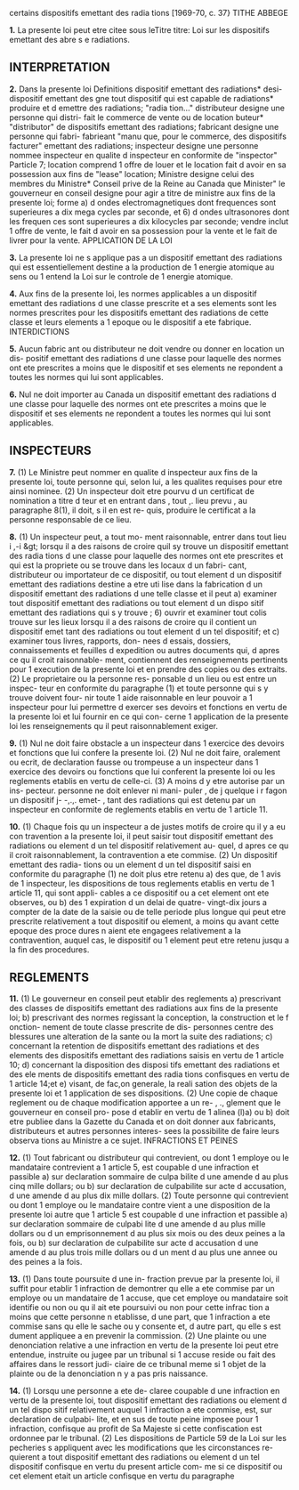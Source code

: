 certains dispositifs emettant des radia
tions
[1969-70, c. 37}
TITHE ABBEGE

**1.** La presente loi peut etre citee sous leTitre
titre: Loi sur les dispositifs emettant des abre s e
radiations.

## INTERPRETATION

**2.** Dans la presente loi Definitions
dispositif emettant des radiations* desi- dispositif
emettant des
gne tout dispositif qui est capable de radiations*
produire et d emettre des radiations; "radia
tion..."
distributeur designe une personne qui distri-
fait le commerce de vente ou de location buteur*
"distributor"
de dispositifs emettant des radiations;
fabricant designe une personne qui fabri- fabrieant
"manu
que, pour le commerce, des dispositifs
facturer"
emettant des radiations;
inspecteur designe une personne nommee inspecteur
en qualite d inspecteur en conformite de "inspector"
Particle 7;
location comprend 1 offre de louer et le location
fait d avoir en sa possession aux fins de "lease"
location;
Ministre designe celui des membres du Ministre*
Conseil prive de la Reine au Canada que Minister"
le gouverneur en conseil designe pour
agir a titre de ministre aux fins de la
presente loi;
forme
a) d ondes electromagnetiques dont
frequences sont superieures a dix mega
cycles par seconde, et
6) d ondes ultrasonores dont les frequen
ces sont superieures a dix kilocycles par
seconde;
vendre inclut 1 offre de vente, le fait
d avoir en sa possession pour la vente et
le fait de livrer pour la vente.
APPLICATION DE LA LOI

**3.** La presente loi ne s applique pas a
un dispositif emettant des radiations qui
est essentiellement destine a la production
de 1 energie atomique au sens ou 1 entend
la Loi sur le controle de 1 energie atomique.

**4.** Aux fins de la presente loi, les normes
applicables a un dispositif emettant des
radiations d une classe prescrite et a ses
elements sont les normes prescrites pour
les dispositifs emettant des radiations de
cette classe et leurs elements a 1 epoque
ou le dispositif a ete fabrique.
INTERDICTIONS

**5.** Aucun fabric ant ou distributeur ne
doit vendre ou donner en location un dis-
positif emettant des radiations d une classe
pour laquelle des normes ont ete prescrites
a moins que le dispositif et ses elements
ne repondent a toutes les normes qui lui
sont applicables.

**6.** Nul ne doit importer au Canada un
dispositif emettant des radiations d une
classe pour laquelle des normes ont ete
prescrites a moins que le dispositif et ses
elements ne repondent a toutes les normes
qui lui sont applicables.

## INSPECTEURS

**7.** (1) Le Ministre peut nommer en
qualite d inspecteur aux fins de la presente
loi, toute personne qui, selon lui, a les
qualites requises pour etre ainsi nominee.
(2) Un inspecteur doit etre pourvu d un
certificat de nomination a titre d
teur et en entrant dans , tout ,. lieu prevu ,
au paragraphe 8(1), il doit, s il en est re-
quis, produire le certificat a la personne
responsable de ce lieu.

**8.** (1) Un inspecteur peut, a tout mo-
ment raisonnable, entrer dans tout lieu
i
,-i &amp;gt;
lorsqu il a des raisons de croire quil sy
trouve un dispositif emettant des radia
tions d une classe pour laquelle des normes
ont ete prescrites et qui est la propriete
ou se trouve dans les locaux d un fabri-
cant, distributeur ou importateur de ce
dispositif, ou tout element d un dispositif
emettant des radiations destine a etre uti
lise dans la fabrication d un dispositif
emettant des radiations d une telle classe
et il peut
a) examiner tout dispositif emettant des
radiations ou tout element d un dispo
sitif emettant des radiations qui s y
trouve ;
6) ouvrir et examiner tout colis trouve
sur les lieux lorsqu il a des raisons de
croire qu il contient un dispositif emet
tant des radiations ou tout element d un
tel dispositif; et
c) examiner tous livres, rapports, don-
nees d essais, dossiers, connaissements et
feuilles d expedition ou autres documents
qui, d apres ce qu il croit raisonnable-
ment, contiennent des renseignements
pertinents pour 1 execution de la presente
loi et en prendre des copies ou des
extraits.
(2) Le proprietaire ou la personne res-
ponsable d un lieu ou est entre un inspec-
teur en conformite du paragraphe (1) et
toute personne qui s y trouve doivent four-
nir toute 1 aide raisonnable en leur pouvoir
a 1 inspecteur pour lui permettre d exercer
ses devoirs et fonctions en vertu de la
presente loi et lui fournir en ce qui con-
cerne 1 application de la presente loi les
renseignements qu il peut raisonnablement
exiger.

**9.** (1) Nul ne doit faire obstacle a un
inspecteur dans 1 exercice des devoirs et
fonctions que lui confere la presente loi.
(2) Nul ne doit faire, oralement ou
ecrit, de declaration fausse ou trompeuse
a un inspecteur dans 1 exercice des devoirs
ou fonctions que lui conferent la presente
loi ou les reglements etablis en vertu de
celle-ci.
(3) A moins d y etre autorise par un ins-
pecteur. personne ne doit enlever ni mani-
puler , de j quelque i r fagon un dispositif j- -,.,. emet- ,
tant des radiations qui est detenu par un
inspecteur en conformite de reglements
etablis en vertu de 1 article 11.

**10.** (1) Chaque fois qu un inspecteur a
de justes motifs de croire qu il y a eu con
travention a la presente loi, il peut saisir
tout dispositif emettant des radiations ou
element d un tel dispositif relativement au-
quel, d apres ce qu il croit raisonnablement,
la contravention a ete commise.
(2) Un dispositif emettant des radia-
tions ou un element d un tel dispositif saisi
en conformite du paragraphe (1) ne doit
plus etre retenu
a) des que, de 1 avis de 1 inspecteur, les
dispositions de tous reglements etablis
en vertu de 1 article 11, qui sont appli-
cables a ce dispositif ou a cet element
ont ete observes, ou
b) des 1 expiration d un delai de quatre-
vingt-dix jours a compter de la date de
la saisie ou de telle periode plus longue
qui peut etre prescrite relativement a
tout dispositif ou element,
a moins qu avant cette epoque des proce
dures n aient ete engagees relativement a
la contravention, auquel cas, le dispositif
ou 1 element peut etre retenu jusqu a la fin
des procedures.

## REGLEMENTS

**11.** (1) Le gouverneur en conseil peut
etablir des reglements
a) prescrivant des classes de dispositifs
emettant des radiations aux fins de la
presente loi;
b) prescrivant des normes regissant la
conception, la construction et le f onction-
nement de toute classe prescrite de dis-
personnes centre des blessures
une alteration de la sante ou la mort
la suite des radiations;
c) concernant la retention de dispositifs
emettant des radiations et des elements
des dispositifs emettant des radiations
saisis en vertu de 1 article 10;
d) concernant la disposition des disposi
tifs emettant des radiations et des ele
ments de dispositifs emettant des radia
tions confisques en vertu de 1 article
14;et
e) visant, de fac,on generale, la reali
sation des objets de la presente loi et
1 application de ses dispositions.
(2) Une copie de chaque reglement ou
de chaque modification apportee a un re-
, .,
glement que le gouverneur en conseil pro-
pose d etablir en vertu de 1 alinea (l)a) ou
b) doit etre publiee dans la Gazette du
Canada et on doit donner aux fabricants,
distributeurs et autres personnes interes-
sees la possibilite de faire leurs observa
tions au Ministre a ce sujet.
INFRACTIONS ET PEINES

**12.** (1) Tout fabricant ou distributeur
qui contrevient, ou dont 1 employe ou le
mandataire contrevient a 1 article 5, est
coupable d une infraction et passible
a) sur declaration sommaire de culpa
bilite d une amende d au plus cinq mille
dollars; ou
b) sur declaration de culpabilite sur acte
d accusation, d une amende d au plus
dix mille dollars.
(2) Toute personne qui contrevient ou
dont 1 employe ou le mandataire contre
vient a une disposition de la presente loi
autre que 1 article 5 est coupable d une
infraction et passible
a) sur declaration sommaire de culpabi
lite d une amende d au plus mille dollars
ou d un emprisonnement d au plus six
mois ou des deux peines a la fois, ou
b) sur declaration de culpabilite sur acte
d accusation d une amende d au plus
trois mille dollars ou d un
ment d au plus une annee ou des
peines a la fois.

**13.** (1) Dans toute poursuite d une in-
fraction prevue par la presente loi, il suffit
pour etablir 1 infraction de demontrer
qu elle a ete commise par un employe ou
un mandataire de 1 accuse, que cet employe
ou mandataire soit identifie ou non ou qu il
ait ete poursuivi ou non pour cette infrac
tion a moins que cette personne n etablisse,
d une part, que 1 infraction a ete commise
sans qu elle le sache ou y consente et,
d autre part, qu elle s est dument appliquee
a en prevenir la commission.
(2) Une plainte ou une denonciation
relative a une infraction en vertu de la
presente loi peut etre entendue, instruite
ou jugee par un tribunal si 1 accuse reside
ou fait des affaires dans le ressort judi-
ciaire de ce tribunal meme si 1 objet de la
plainte ou de la denonciation n y a pas
pris naissance.

**14.** (1) Lorsqu une personne a ete de-
claree coupable d une infraction en vertu
de la presente loi, tout dispositif emettant
des radiations ou element d un tel dispo
sitif relativement auquel 1 infraction a ete
commise, est, sur declaration de culpabi-
lite, et en sus de toute peine imposee pour
1 infraction, confisque au profit de Sa
Majeste si cette confiscation est ordonnee
par le tribunal.
(2) Les dispositions de Particle 59 de
la Loi sur les pecheries s appliquent avec
les modifications que les circonstances re-
quierent a tout dispositif emettant des
radiations ou element d un tel dispositif
confisque en vertu du present article com-
me si ce dispositif ou cet element etait un
article confisque en vertu du paragraphe
